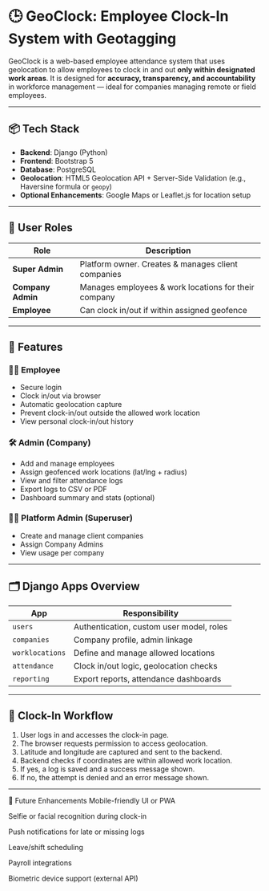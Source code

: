 # 🕒 GeoClock: Employee Clock-In System with Geotagging

GeoClock is a web-based employee attendance system that uses geolocation to allow employees to clock in and out **only within designated work areas**. It is designed for **accuracy, transparency, and accountability** in workforce management — ideal for companies managing remote or field employees.

---

## 📦 Tech Stack

- **Backend**: Django (Python)
- **Frontend**: Bootstrap 5
- **Database**: PostgreSQL
- **Geolocation**: HTML5 Geolocation API + Server-Side Validation (e.g., Haversine formula or `geopy`)
- **Optional Enhancements**: Google Maps or Leaflet.js for location setup

---

## 🔐 User Roles

| Role           | Description                                                      |
|----------------|------------------------------------------------------------------|
| **Super Admin** | Platform owner. Creates & manages client companies              |
| **Company Admin** | Manages employees & work locations for their company           |
| **Employee**     | Can clock in/out if within assigned geofence                    |

---

## 🔧 Features

### 👨‍💼 Employee
- Secure login
- Clock in/out via browser
- Automatic geolocation capture
- Prevent clock-in/out outside the allowed work location
- View personal clock-in/out history

### 🛠️ Admin (Company)
- Add and manage employees
- Assign geofenced work locations (lat/lng + radius)
- View and filter attendance logs
- Export logs to CSV or PDF
- Dashboard summary and stats (optional)

### 🧑‍💻 Platform Admin (Superuser)
- Create and manage client companies
- Assign Company Admins
- View usage per company

---

## 🗂️ Django Apps Overview

| App            | Responsibility                                  |
|----------------|--------------------------------------------------|
| `users`        | Authentication, custom user model, roles         |
| `companies`    | Company profile, admin linkage                   |
| `worklocations`| Define and manage allowed locations              |
| `attendance`   | Clock in/out logic, geolocation checks           |
| `reporting`    | Export reports, attendance dashboards            |

---

## 🔄 Clock-In Workflow

1. User logs in and accesses the clock-in page.
2. The browser requests permission to access geolocation.
3. Latitude and longitude are captured and sent to the backend.
4. Backend checks if coordinates are within allowed work location.
5. If yes, a log is saved and a success message shown.
6. If no, the attempt is denied and an error message shown.

---

📅 Future Enhancements
Mobile-friendly UI or PWA

Selfie or facial recognition during clock-in

Push notifications for late or missing logs

Leave/shift scheduling

Payroll integrations

Biometric device support (external API)
